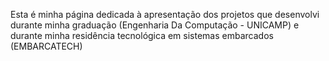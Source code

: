 Esta é minha página dedicada à apresentação dos projetos que desenvolvi durante minha graduação (Engenharia Da Computação - UNICAMP) e durante minha residência tecnológica em sistemas embarcados (EMBARCATECH)
